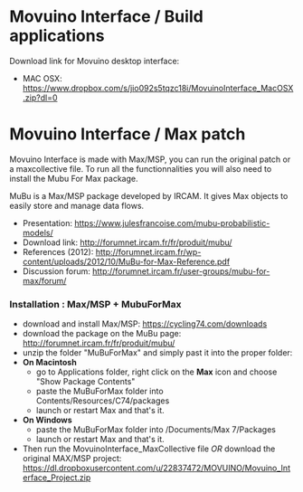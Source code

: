 # Movuino Interface / Build applications

Download link for Movuino desktop interface:
* MAC OSX: https://www.dropbox.com/s/jio092s5tqzc18i/MovuinoInterface_MacOSX.zip?dl=0

# Movuino Interface / Max patch

Movuino Interface is made with Max/MSP, you can run the original patch or a maxcollective file.
To run all the functionnalities you will also need to install the Mubu For Max package.

MuBu is a Max/MSP package developed by IRCAM. It gives Max objects to easily store and manage data flows.
* Presentation: https://www.julesfrancoise.com/mubu-probabilistic-models/
* Download link: http://forumnet.ircam.fr/fr/produit/mubu/
* References (2012): http://forumnet.ircam.fr/wp-content/uploads/2012/10/MuBu-for-Max-Reference.pdf
* Discussion forum: http://forumnet.ircam.fr/user-groups/mubu-for-max/forum/

### Installation : Max/MSP + MubuForMax  
* download and install Max/MSP: https://cycling74.com/downloads
* download the package on the MuBu page: http://forumnet.ircam.fr/fr/produit/mubu/
* unzip the folder "MuBuForMax" and simply past it into the proper folder:
 * **On Macintosh**
    * go to Applications folder, right click on the **Max** icon and choose "Show Package Contents"
    * paste the MuBuForMax folder into Contents/Resources/C74/packages
    * launch or restart Max and that's it.
  * **On Windows**
    * paste the MuBuForMax folder into /Documents/Max 7/Packages
    * launch or restart Max and that's it.
 * Then run the MovuinoInterface_MaxCollective file *OR* download the original MAX/MSP project: https://dl.dropboxusercontent.com/u/22837472/MOVUINO/Movuino_Interface_Project.zip
